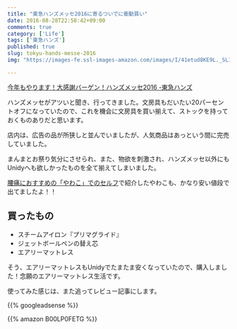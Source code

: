 ```yaml
---
title: "東急ハンズメッセ2016に寄るついでに衝動買い"
date: 2016-08-28T22:58:42+09:00
comments: true
category: ['Life']
tags: ['東急ハンズ']
published: true
slug: tokyu-hands-messe-2016
img: "https://images-fe.ssl-images-amazon.com/images/I/41etud8KE9L._SL160_.jpg"

---
```


[今年もやります！大感謝バーゲン！ハンズメッセ2016 \-東急ハンズ](http://www.tokyu-hands.co.jp/messe/2016/)

ハンズメッセがアツいと聞き、行ってきました。文房具もだいたい20パーセントオフになっていたので、これを機会に文房具を買い揃えて、ストックを持っておくものありだと思います。


店内は、広告の品が所狭しと並んでいましたが、人気商品はあっという間に完売していました。


まんまとお祭り気分にさせられ、また、物欲を刺激され、ハンズメッセ以外にもUnidyへも欲しかったものを全て揃えてしまいました。


[腰痛におすすめの「やわこ」でのセルフ](https://www.meganii.com/blog/2016/06/25/self-massage-tool-yawako/)で紹介したやわこも、かなり安い値段で出てましたよ！！




## 買ったもの

- スチームアイロン『プリマグライド』
- ジェットボールペンの替え芯
- エアリーマットレス

そう、エアリーマットレスもUnidyでたまたま安くなっていたので、購入しました！念願のエアリーマットレス生活です。

使ってみた感じは、また追ってレビュー記事にします。

<!--more-->
{{% googleadsense %}}


{{% amazon B00LP0FETG %}}
